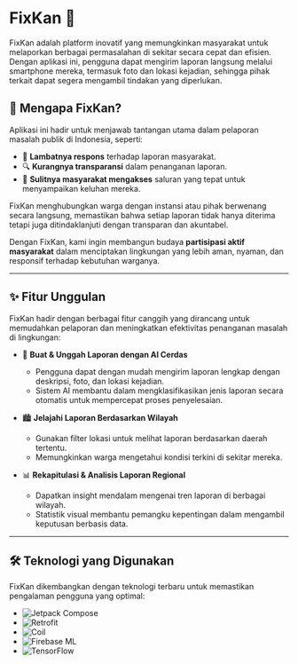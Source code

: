 # FixKan 🚀

FixKan adalah platform inovatif yang memungkinkan masyarakat untuk melaporkan berbagai permasalahan di sekitar secara cepat dan efisien. Dengan aplikasi ini, pengguna dapat mengirim laporan langsung melalui smartphone mereka, termasuk foto dan lokasi kejadian, sehingga pihak terkait dapat segera mengambil tindakan yang diperlukan.

## 📌 Mengapa FixKan?
Aplikasi ini hadir untuk menjawab tantangan utama dalam pelaporan masalah publik di Indonesia, seperti:
- 🚀 **Lambatnya respons** terhadap laporan masyarakat.
- 🔍 **Kurangnya transparansi** dalam penanganan laporan.
- 📢 **Sulitnya masyarakat mengakses** saluran yang tepat untuk menyampaikan keluhan mereka.

FixKan menghubungkan warga dengan instansi atau pihak berwenang secara langsung, memastikan bahwa setiap laporan tidak hanya diterima tetapi juga ditindaklanjuti dengan transparan dan akuntabel.

Dengan FixKan, kami ingin membangun budaya **partisipasi aktif masyarakat** dalam menciptakan lingkungan yang lebih aman, nyaman, dan responsif terhadap kebutuhan warganya.

---

## ✨ Fitur Unggulan
FixKan hadir dengan berbagai fitur canggih yang dirancang untuk memudahkan pelaporan dan meningkatkan efektivitas penanganan masalah di lingkungan:

- 📸 **Buat & Unggah Laporan dengan AI Cerdas**
  - Pengguna dapat dengan mudah mengirim laporan lengkap dengan deskripsi, foto, dan lokasi kejadian.
  - Sistem AI membantu dalam mengklasifikasikan jenis laporan secara otomatis untuk mempercepat proses penyelesaian.

- 🏙️ **Jelajahi Laporan Berdasarkan Wilayah**
  - Gunakan filter lokasi untuk melihat laporan berdasarkan daerah tertentu.
  - Memungkinkan warga mengetahui kondisi terkini di sekitar mereka.

- 📊 **Rekapitulasi & Analisis Laporan Regional**
  - Dapatkan insight mendalam mengenai tren laporan di berbagai wilayah.
  - Statistik visual membantu pemangku kepentingan dalam mengambil keputusan berbasis data.

---

## 🛠️ Teknologi yang Digunakan
FixKan dikembangkan dengan teknologi terbaru untuk memastikan pengalaman pengguna yang optimal:

- ![Jetpack Compose](https://img.shields.io/badge/Jetpack%20Compose-4285F4?logo=jetpack-compose&logoColor=white&style=flat)
- ![Retrofit](https://img.shields.io/badge/Retrofit-FFCA28?logo=android&logoColor=black&style=flat)
- ![Coil](https://img.shields.io/badge/Coil-34A853?logo=android&logoColor=white&style=flat)
- ![Firebase ML](https://img.shields.io/badge/Firebase%20ML-FF6D00?logo=firebase&logoColor=white&style=flat)
- ![TensorFlow](https://img.shields.io/badge/TensorFlow-FF6F00?logo=tensorflow&logoColor=white&style=flat)
